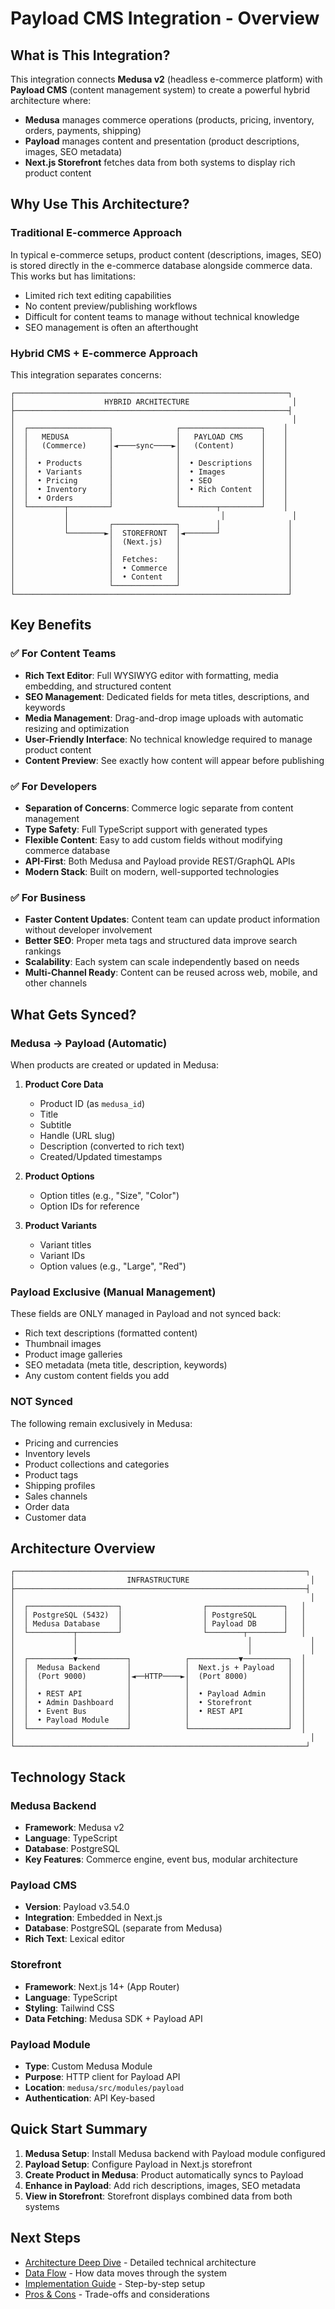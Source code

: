 # Payload CMS Integration - Overview

## What is This Integration?

This integration connects **Medusa v2** (headless e-commerce platform) with **Payload CMS** (content management system) to create a powerful hybrid architecture where:

- **Medusa** manages commerce operations (products, pricing, inventory, orders, payments, shipping)
- **Payload** manages content and presentation (product descriptions, images, SEO metadata)
- **Next.js Storefront** fetches data from both systems to display rich product content

## Why Use This Architecture?

### Traditional E-commerce Approach
In typical e-commerce setups, product content (descriptions, images, SEO) is stored directly in the e-commerce database alongside commerce data. This works but has limitations:

- Limited rich text editing capabilities
- No content preview/publishing workflows
- Difficult for content teams to manage without technical knowledge
- SEO management is often an afterthought

### Hybrid CMS + E-commerce Approach
This integration separates concerns:

```
┌─────────────────────────────────────────────────────────────┐
│                    HYBRID ARCHITECTURE                       │
├─────────────────────────────────────────────────────────────┤
│                                                              │
│  ┌──────────────────┐              ┌──────────────────┐    │
│  │   MEDUSA         │              │   PAYLOAD CMS    │    │
│  │   (Commerce)     │◄────sync────►│   (Content)      │    │
│  │                  │              │                  │    │
│  │  • Products      │              │  • Descriptions  │    │
│  │  • Variants      │              │  • Images        │    │
│  │  • Pricing       │              │  • SEO           │    │
│  │  • Inventory     │              │  • Rich Content  │    │
│  │  • Orders        │              │                  │    │
│  └────────┬─────────┘              └────────┬─────────┘    │
│           │                                  │               │
│           │         ┌──────────────┐        │               │
│           └────────►│  STOREFRONT  │◄───────┘               │
│                     │  (Next.js)   │                        │
│                     │              │                        │
│                     │  Fetches:    │                        │
│                     │  • Commerce  │                        │
│                     │  • Content   │                        │
│                     └──────────────┘                        │
└─────────────────────────────────────────────────────────────┘
```

## Key Benefits

### ✅ For Content Teams
- **Rich Text Editor**: Full WYSIWYG editor with formatting, media embedding, and structured content
- **SEO Management**: Dedicated fields for meta titles, descriptions, and keywords
- **Media Management**: Drag-and-drop image uploads with automatic resizing and optimization
- **User-Friendly Interface**: No technical knowledge required to manage product content
- **Content Preview**: See exactly how content will appear before publishing

### ✅ For Developers
- **Separation of Concerns**: Commerce logic separate from content management
- **Type Safety**: Full TypeScript support with generated types
- **Flexible Content**: Easy to add custom fields without modifying commerce database
- **API-First**: Both Medusa and Payload provide REST/GraphQL APIs
- **Modern Stack**: Built on modern, well-supported technologies

### ✅ For Business
- **Faster Content Updates**: Content team can update product information without developer involvement
- **Better SEO**: Proper meta tags and structured data improve search rankings
- **Scalability**: Each system can scale independently based on needs
- **Multi-Channel Ready**: Content can be reused across web, mobile, and other channels

## What Gets Synced?

### Medusa → Payload (Automatic)
When products are created or updated in Medusa:

1. **Product Core Data**
   - Product ID (as `medusa_id`)
   - Title
   - Subtitle
   - Handle (URL slug)
   - Description (converted to rich text)
   - Created/Updated timestamps

2. **Product Options**
   - Option titles (e.g., "Size", "Color")
   - Option IDs for reference

3. **Product Variants**
   - Variant titles
   - Variant IDs
   - Option values (e.g., "Large", "Red")

### Payload Exclusive (Manual Management)
These fields are ONLY managed in Payload and not synced back:

- Rich text descriptions (formatted content)
- Thumbnail images
- Product image galleries
- SEO metadata (meta title, description, keywords)
- Any custom content fields you add

### NOT Synced
The following remain exclusively in Medusa:

- Pricing and currencies
- Inventory levels
- Product collections and categories
- Product tags
- Shipping profiles
- Sales channels
- Order data
- Customer data

## Architecture Overview

```
┌─────────────────────────────────────────────────────────────────┐
│                         INFRASTRUCTURE                           │
├─────────────────────────────────────────────────────────────────┤
│                                                                  │
│  ┌────────────────────┐                  ┌─────────────────┐   │
│  │ PostgreSQL (5432)  │                  │ PostgreSQL      │   │
│  │ Medusa Database    │                  │ Payload DB      │   │
│  └──────────┬─────────┘                  └────────┬────────┘   │
│             │                                      │             │
│             │                                      │             │
│  ┌──────────▼───────────┐            ┌───────────▼──────────┐  │
│  │  Medusa Backend      │            │  Next.js + Payload   │  │
│  │  (Port 9000)         │◄──HTTP────►│  (Port 8000)         │  │
│  │                      │            │                      │  │
│  │  • REST API          │            │  • Payload Admin     │  │
│  │  • Admin Dashboard   │            │  • Storefront        │  │
│  │  • Event Bus         │            │  • REST API          │  │
│  │  • Payload Module    │            │                      │  │
│  └──────────────────────┘            └──────────────────────┘  │
│                                                                  │
└─────────────────────────────────────────────────────────────────┘
```

## Technology Stack

### Medusa Backend
- **Framework**: Medusa v2
- **Language**: TypeScript
- **Database**: PostgreSQL
- **Key Features**: Commerce engine, event bus, modular architecture

### Payload CMS
- **Version**: Payload v3.54.0
- **Integration**: Embedded in Next.js
- **Database**: PostgreSQL (separate from Medusa)
- **Rich Text**: Lexical editor

### Storefront
- **Framework**: Next.js 14+ (App Router)
- **Language**: TypeScript
- **Styling**: Tailwind CSS
- **Data Fetching**: Medusa SDK + Payload API

### Payload Module
- **Type**: Custom Medusa Module
- **Purpose**: HTTP client for Payload API
- **Location**: `medusa/src/modules/payload`
- **Authentication**: API Key-based

## Quick Start Summary

1. **Medusa Setup**: Install Medusa backend with Payload module configured
2. **Payload Setup**: Configure Payload in Next.js storefront
3. **Create Product in Medusa**: Product automatically syncs to Payload
4. **Enhance in Payload**: Add rich descriptions, images, SEO metadata
5. **View in Storefront**: Storefront displays combined data from both systems

## Next Steps

- [Architecture Deep Dive](./02-architecture.md) - Detailed technical architecture
- [Data Flow](./03-data-flow.md) - How data moves through the system
- [Implementation Guide](./04-implementation.md) - Step-by-step setup
- [Pros & Cons](./05-pros-cons.md) - Trade-offs and considerations

